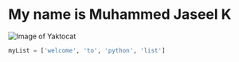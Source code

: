 # My name is Muhammed Jaseel K
![Image of Yaktocat](https://octodex.github.com/images/yaktocat.png)

``` python
myList = ['welcome', 'to', 'python', 'list']
```
